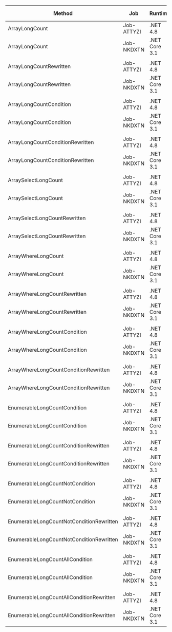 |                                   Method |        Job |       Runtime |    Toolchain |          Mean |      Error |     StdDev |        Median | Ratio | RatioSD |  Gen 0 | Gen 1 | Gen 2 | Allocated |
|----------------------------------------- |----------- |-------------- |------------- |--------------:|-----------:|-----------:|--------------:|------:|--------:|-------:|------:|------:|----------:|
|                           ArrayLongCount | Job-ATTYZI |      .NET 4.8 |        net48 | 2,798.4010 ns |  8.7301 ns |  7.2900 ns | 2,797.6633 ns |  1.00 |    0.00 | 0.0076 |     - |     - |      32 B |
|                           ArrayLongCount | Job-NKDXTN | .NET Core 3.1 | netcoreapp31 | 2,373.2238 ns | 12.3413 ns | 11.5441 ns | 2,377.1442 ns |  0.85 |    0.00 | 0.0076 |     - |     - |      32 B |
|                                          |            |               |              |               |            |            |               |       |         |        |       |       |           |
|                  ArrayLongCountRewritten | Job-ATTYZI |      .NET 4.8 |        net48 |     0.0003 ns |  0.0008 ns |  0.0007 ns |     0.0000 ns |     ? |       ? |      - |     - |     - |         - |
|                  ArrayLongCountRewritten | Job-NKDXTN | .NET Core 3.1 | netcoreapp31 |     0.0087 ns |  0.0059 ns |  0.0055 ns |     0.0079 ns |     ? |       ? |      - |     - |     - |         - |
|                                          |            |               |              |               |            |            |               |       |         |        |       |       |           |
|                  ArrayLongCountCondition | Job-ATTYZI |      .NET 4.8 |        net48 | 6,694.3142 ns | 28.0785 ns | 24.8909 ns | 6,697.9877 ns |  1.00 |    0.00 | 0.0076 |     - |     - |      32 B |
|                  ArrayLongCountCondition | Job-NKDXTN | .NET Core 3.1 | netcoreapp31 | 5,851.1009 ns | 30.4012 ns | 25.3863 ns | 5,850.8842 ns |  0.87 |    0.00 | 0.0076 |     - |     - |      32 B |
|                                          |            |               |              |               |            |            |               |       |         |        |       |       |           |
|         ArrayLongCountConditionRewritten | Job-ATTYZI |      .NET 4.8 |        net48 |   589.6925 ns |  1.8977 ns |  1.6823 ns |   589.7724 ns |  1.00 |    0.00 |      - |     - |     - |         - |
|         ArrayLongCountConditionRewritten | Job-NKDXTN | .NET Core 3.1 | netcoreapp31 |   589.6175 ns |  2.6845 ns |  2.0958 ns |   589.8783 ns |  1.00 |    0.00 |      - |     - |     - |         - |
|                                          |            |               |              |               |            |            |               |       |         |        |       |       |           |
|                     ArraySelectLongCount | Job-ATTYZI |      .NET 4.8 |        net48 | 4,963.0193 ns | 19.9924 ns | 18.7009 ns | 4,966.0851 ns |  1.00 |    0.00 | 0.0076 |     - |     - |      56 B |
|                     ArraySelectLongCount | Job-NKDXTN | .NET Core 3.1 | netcoreapp31 | 4,745.3269 ns | 38.9787 ns | 36.4607 ns | 4,729.6940 ns |  0.96 |    0.01 | 0.0076 |     - |     - |      48 B |
|                                          |            |               |              |               |            |            |               |       |         |        |       |       |           |
|            ArraySelectLongCountRewritten | Job-ATTYZI |      .NET 4.8 |        net48 |     0.0000 ns |  0.0000 ns |  0.0000 ns |     0.0000 ns |     ? |       ? |      - |     - |     - |         - |
|            ArraySelectLongCountRewritten | Job-NKDXTN | .NET Core 3.1 | netcoreapp31 |     0.0015 ns |  0.0025 ns |  0.0021 ns |     0.0002 ns |     ? |       ? |      - |     - |     - |         - |
|                                          |            |               |              |               |            |            |               |       |         |        |       |       |           |
|                      ArrayWhereLongCount | Job-ATTYZI |      .NET 4.8 |        net48 | 4,450.8390 ns | 15.9306 ns | 12.4375 ns | 4,451.1730 ns |  1.00 |    0.00 | 0.0076 |     - |     - |      48 B |
|                      ArrayWhereLongCount | Job-NKDXTN | .NET Core 3.1 | netcoreapp31 | 4,208.3421 ns | 22.9881 ns | 21.5031 ns | 4,206.3889 ns |  0.95 |    0.00 | 0.0076 |     - |     - |      48 B |
|                                          |            |               |              |               |            |            |               |       |         |        |       |       |           |
|             ArrayWhereLongCountRewritten | Job-ATTYZI |      .NET 4.8 |        net48 |   643.6327 ns |  1.5381 ns |  1.4388 ns |   643.6509 ns |  1.00 |    0.00 |      - |     - |     - |         - |
|             ArrayWhereLongCountRewritten | Job-NKDXTN | .NET Core 3.1 | netcoreapp31 |   645.9490 ns |  1.8856 ns |  1.6715 ns |   646.0511 ns |  1.00 |    0.00 |      - |     - |     - |         - |
|                                          |            |               |              |               |            |            |               |       |         |        |       |       |           |
|             ArrayWhereLongCountCondition | Job-ATTYZI |      .NET 4.8 |        net48 | 7,140.7764 ns | 27.3828 ns | 21.3787 ns | 7,145.7439 ns |  1.00 |    0.00 | 0.0076 |     - |     - |      48 B |
|             ArrayWhereLongCountCondition | Job-NKDXTN | .NET Core 3.1 | netcoreapp31 | 7,364.9713 ns | 41.2522 ns | 36.5690 ns | 7,353.6308 ns |  1.03 |    0.00 | 0.0076 |     - |     - |      48 B |
|                                          |            |               |              |               |            |            |               |       |         |        |       |       |           |
|    ArrayWhereLongCountConditionRewritten | Job-ATTYZI |      .NET 4.8 |        net48 |   697.0069 ns |  2.6023 ns |  2.4342 ns |   697.6380 ns |  1.00 |    0.00 |      - |     - |     - |         - |
|    ArrayWhereLongCountConditionRewritten | Job-NKDXTN | .NET Core 3.1 | netcoreapp31 |   622.9010 ns |  1.7884 ns |  1.6729 ns |   622.8264 ns |  0.89 |    0.00 |      - |     - |     - |         - |
|                                          |            |               |              |               |            |            |               |       |         |        |       |       |           |
|             EnumerableLongCountCondition | Job-ATTYZI |      .NET 4.8 |        net48 | 6,376.9725 ns | 22.8768 ns | 17.8607 ns | 6,377.8725 ns |  1.00 |    0.00 | 0.0076 |     - |     - |      32 B |
|             EnumerableLongCountCondition | Job-NKDXTN | .NET Core 3.1 | netcoreapp31 | 6,423.2227 ns | 28.3605 ns | 25.1408 ns | 6,418.0984 ns |  1.01 |    0.00 | 0.0076 |     - |     - |      32 B |
|                                          |            |               |              |               |            |            |               |       |         |        |       |       |           |
|    EnumerableLongCountConditionRewritten | Job-ATTYZI |      .NET 4.8 |        net48 | 5,507.7889 ns | 19.8944 ns | 16.6127 ns | 5,509.0908 ns |  1.00 |    0.00 | 0.0076 |     - |     - |      32 B |
|    EnumerableLongCountConditionRewritten | Job-NKDXTN | .NET Core 3.1 | netcoreapp31 | 4,988.2160 ns | 14.5994 ns | 12.9420 ns | 4,989.8453 ns |  0.91 |    0.00 | 0.0076 |     - |     - |      32 B |
|                                          |            |               |              |               |            |            |               |       |         |        |       |       |           |
|          EnumerableLongCountNotCondition | Job-ATTYZI |      .NET 4.8 |        net48 | 6,985.8786 ns | 28.2082 ns | 26.3860 ns | 6,990.9492 ns |  1.00 |    0.00 | 0.0076 |     - |     - |      32 B |
|          EnumerableLongCountNotCondition | Job-NKDXTN | .NET Core 3.1 | netcoreapp31 | 6,877.7871 ns | 40.4038 ns | 35.8169 ns | 6,878.6369 ns |  0.99 |    0.01 | 0.0076 |     - |     - |      32 B |
|                                          |            |               |              |               |            |            |               |       |         |        |       |       |           |
| EnumerableLongCountNotConditionRewritten | Job-ATTYZI |      .NET 4.8 |        net48 | 5,525.1520 ns | 26.1403 ns | 23.1727 ns | 5,526.8452 ns |  1.00 |    0.00 | 0.0076 |     - |     - |      32 B |
| EnumerableLongCountNotConditionRewritten | Job-NKDXTN | .NET Core 3.1 | netcoreapp31 | 4,970.0804 ns | 12.2585 ns | 10.2364 ns | 4,967.3115 ns |  0.90 |    0.00 | 0.0076 |     - |     - |      32 B |
|                                          |            |               |              |               |            |            |               |       |         |        |       |       |           |
|          EnumerableLongCountAllCondition | Job-ATTYZI |      .NET 4.8 |        net48 | 6,698.9622 ns | 24.9009 ns | 20.7934 ns | 6,697.6337 ns |  1.00 |    0.00 | 0.0076 |     - |     - |      32 B |
|          EnumerableLongCountAllCondition | Job-NKDXTN | .NET Core 3.1 | netcoreapp31 | 6,774.1408 ns | 51.2153 ns | 47.9068 ns | 6,757.4074 ns |  1.01 |    0.01 | 0.0076 |     - |     - |      32 B |
|                                          |            |               |              |               |            |            |               |       |         |        |       |       |           |
| EnumerableLongCountAllConditionRewritten | Job-ATTYZI |      .NET 4.8 |        net48 | 5,516.9389 ns | 15.2478 ns | 12.7326 ns | 5,520.0043 ns |  1.00 |    0.00 | 0.0076 |     - |     - |      32 B |
| EnumerableLongCountAllConditionRewritten | Job-NKDXTN | .NET Core 3.1 | netcoreapp31 | 4,684.0780 ns | 15.5291 ns | 12.9675 ns | 4,687.6312 ns |  0.85 |    0.00 | 0.0076 |     - |     - |      32 B |